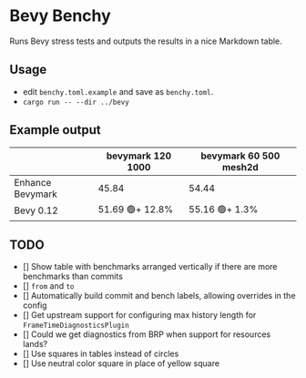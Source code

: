 # Bevy Benchy

Runs Bevy stress tests and outputs the results in a nice Markdown table.

## Usage

- edit `benchy.toml.example` and save as `benchy.toml`.
- `cargo run -- --dir ../bevy`

## Example output

||bevymark 120 1000|bevymark 60 500 mesh2d|
|-|-|-|
|Enhance Bevymark|45.84|54.44|
|Bevy 0.12|51.69 🟢+ 12.8%|55.16 🟢+ 1.3%|

## TODO

- [] Show table with benchmarks arranged vertically if there are more benchmarks than commits
- [] `from` and `to`
- [] Automatically build commit and bench labels, allowing overrides in the config
- [] Get upstream support for configuring max history length for `FrameTimeDiagnosticsPlugin`
- [] Could we get diagnostics from BRP when support for resources lands?
- [] Use squares in tables instead of circles
- [] Use neutral color square in place of yellow square